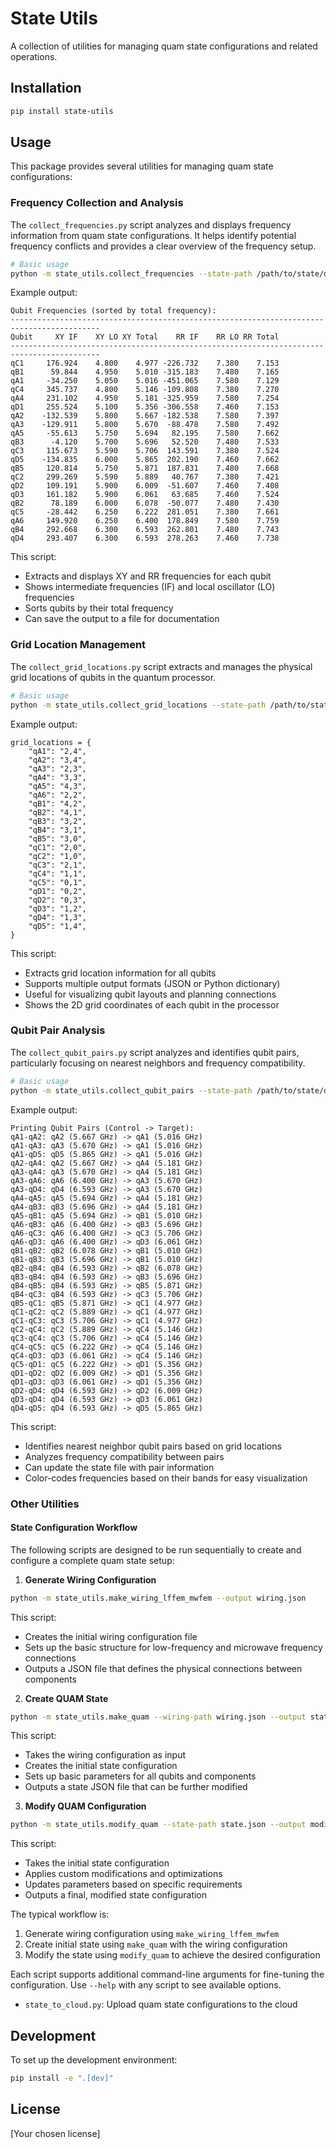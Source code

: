# State Utils

A collection of utilities for managing quam state configurations and related operations.

## Installation

```bash
pip install state-utils
```

## Usage

This package provides several utilities for managing quam state configurations:

### Frequency Collection and Analysis
The `collect_frequencies.py` script analyzes and displays frequency information from quam state configurations. It helps identify potential frequency conflicts and provides a clear overview of the frequency setup.

```bash
# Basic usage
python -m state_utils.collect_frequencies --state-path /path/to/state/directory
```

Example output:
```
Qubit Frequencies (sorted by total frequency):
------------------------------------------------------------------------------------------
Qubit     XY IF    XY LO XY Total    RR IF    RR LO RR Total
------------------------------------------------------------------------------------------
qC1     176.924    4.800    4.977 -226.732    7.380    7.153
qB1      59.844    4.950    5.010 -315.183    7.480    7.165
qA1     -34.250    5.050    5.016 -451.065    7.580    7.129
qC4     345.737    4.800    5.146 -109.808    7.380    7.270
qA4     231.102    4.950    5.181 -325.959    7.580    7.254
qD1     255.524    5.100    5.356 -306.558    7.460    7.153
qA2    -132.539    5.800    5.667 -182.538    7.580    7.397
qA3    -129.911    5.800    5.670  -88.478    7.580    7.492
qA5     -55.613    5.750    5.694   82.195    7.580    7.662
qB3      -4.120    5.700    5.696   52.520    7.480    7.533
qC3     115.673    5.590    5.706  143.591    7.380    7.524
qD5    -134.835    6.000    5.865  202.190    7.460    7.662
qB5     120.814    5.750    5.871  187.831    7.480    7.668
qC2     299.269    5.590    5.889   40.767    7.380    7.421
qD2     109.191    5.900    6.009  -51.607    7.460    7.408
qD3     161.182    5.900    6.061   63.685    7.460    7.524
qB2      78.189    6.000    6.078  -50.077    7.480    7.430
qC5     -28.442    6.250    6.222  281.051    7.380    7.661
qA6     149.920    6.250    6.400  178.849    7.580    7.759
qB4     292.668    6.300    6.593  262.801    7.480    7.743
qD4     293.407    6.300    6.593  278.263    7.460    7.738
```

This script:
- Extracts and displays XY and RR frequencies for each qubit
- Shows intermediate frequencies (IF) and local oscillator (LO) frequencies
- Sorts qubits by their total frequency
- Can save the output to a file for documentation

### Grid Location Management
The `collect_grid_locations.py` script extracts and manages the physical grid locations of qubits in the quantum processor.

```bash
# Basic usage
python -m state_utils.collect_grid_locations --state-path /path/to/state/directory
```

Example output:
```
grid_locations = {
    "qA1": "2,4",
    "qA2": "3,4",
    "qA3": "2,3",
    "qA4": "3,3",
    "qA5": "4,3",
    "qA6": "2,2",
    "qB1": "4,2",
    "qB2": "4,1",
    "qB3": "3,2",
    "qB4": "3,1",
    "qB5": "3,0",
    "qC1": "2,0",
    "qC2": "1,0",
    "qC3": "2,1",
    "qC4": "1,1",
    "qC5": "0,1",
    "qD1": "0,2",
    "qD2": "0,3",
    "qD3": "1,2",
    "qD4": "1,3",
    "qD5": "1,4",
}
```

This script:
- Extracts grid location information for all qubits
- Supports multiple output formats (JSON or Python dictionary)
- Useful for visualizing qubit layouts and planning connections
- Shows the 2D grid coordinates of each qubit in the processor

### Qubit Pair Analysis
The `collect_qubit_pairs.py` script analyzes and identifies qubit pairs, particularly focusing on nearest neighbors and frequency compatibility.

```bash
# Basic usage
python -m state_utils.collect_qubit_pairs --state-path /path/to/state/directory
```

Example output:
```
Printing Qubit Pairs (Control -> Target):
qA1-qA2: qA2 (5.667 GHz) -> qA1 (5.016 GHz)
qA1-qA3: qA3 (5.670 GHz) -> qA1 (5.016 GHz)
qA1-qD5: qD5 (5.865 GHz) -> qA1 (5.016 GHz)
qA2-qA4: qA2 (5.667 GHz) -> qA4 (5.181 GHz)
qA3-qA4: qA3 (5.670 GHz) -> qA4 (5.181 GHz)
qA3-qA6: qA6 (6.400 GHz) -> qA3 (5.670 GHz)
qA3-qD4: qD4 (6.593 GHz) -> qA3 (5.670 GHz)
qA4-qA5: qA5 (5.694 GHz) -> qA4 (5.181 GHz)
qA4-qB3: qB3 (5.696 GHz) -> qA4 (5.181 GHz)
qA5-qB1: qA5 (5.694 GHz) -> qB1 (5.010 GHz)
qA6-qB3: qA6 (6.400 GHz) -> qB3 (5.696 GHz)
qA6-qC3: qA6 (6.400 GHz) -> qC3 (5.706 GHz)
qA6-qD3: qA6 (6.400 GHz) -> qD3 (6.061 GHz)
qB1-qB2: qB2 (6.078 GHz) -> qB1 (5.010 GHz)
qB1-qB3: qB3 (5.696 GHz) -> qB1 (5.010 GHz)
qB2-qB4: qB4 (6.593 GHz) -> qB2 (6.078 GHz)
qB3-qB4: qB4 (6.593 GHz) -> qB3 (5.696 GHz)
qB4-qB5: qB4 (6.593 GHz) -> qB5 (5.871 GHz)
qB4-qC3: qB4 (6.593 GHz) -> qC3 (5.706 GHz)
qB5-qC1: qB5 (5.871 GHz) -> qC1 (4.977 GHz)
qC1-qC2: qC2 (5.889 GHz) -> qC1 (4.977 GHz)
qC1-qC3: qC3 (5.706 GHz) -> qC1 (4.977 GHz)
qC2-qC4: qC2 (5.889 GHz) -> qC4 (5.146 GHz)
qC3-qC4: qC3 (5.706 GHz) -> qC4 (5.146 GHz)
qC4-qC5: qC5 (6.222 GHz) -> qC4 (5.146 GHz)
qC4-qD3: qD3 (6.061 GHz) -> qC4 (5.146 GHz)
qC5-qD1: qC5 (6.222 GHz) -> qD1 (5.356 GHz)
qD1-qD2: qD2 (6.009 GHz) -> qD1 (5.356 GHz)
qD1-qD3: qD3 (6.061 GHz) -> qD1 (5.356 GHz)
qD2-qD4: qD4 (6.593 GHz) -> qD2 (6.009 GHz)
qD3-qD4: qD4 (6.593 GHz) -> qD3 (6.061 GHz)
qD4-qD5: qD4 (6.593 GHz) -> qD5 (5.865 GHz)
```

This script:
- Identifies nearest neighbor qubit pairs based on grid locations
- Analyzes frequency compatibility between pairs
- Can update the state file with pair information
- Color-codes frequencies based on their bands for easy visualization

### Other Utilities

#### State Configuration Workflow
The following scripts are designed to be run sequentially to create and configure a complete quam state setup:

1. **Generate Wiring Configuration**
```bash
python -m state_utils.make_wiring_lffem_mwfem --output wiring.json
```
This script:
- Creates the initial wiring configuration file
- Sets up the basic structure for low-frequency and microwave frequency connections
- Outputs a JSON file that defines the physical connections between components

2. **Create QUAM State**
```bash
python -m state_utils.make_quam --wiring-path wiring.json --output state.json
```
This script:
- Takes the wiring configuration as input
- Creates the initial state configuration
- Sets up basic parameters for all qubits and components
- Outputs a state JSON file that can be further modified

3. **Modify QUAM Configuration**
```bash
python -m state_utils.modify_quam --state-path state.json --output modified_state.json
```
This script:
- Takes the initial state configuration
- Applies custom modifications and optimizations
- Updates parameters based on specific requirements
- Outputs a final, modified state configuration

The typical workflow is:
1. Generate wiring configuration using `make_wiring_lffem_mwfem`
2. Create initial state using `make_quam` with the wiring configuration
3. Modify the state using `modify_quam` to achieve the desired configuration

Each script supports additional command-line arguments for fine-tuning the configuration. Use `--help` with any script to see available options.

- `state_to_cloud.py`: Upload quam state configurations to the cloud

## Development

To set up the development environment:

```bash
pip install -e ".[dev]"
```

## License

[Your chosen license]
